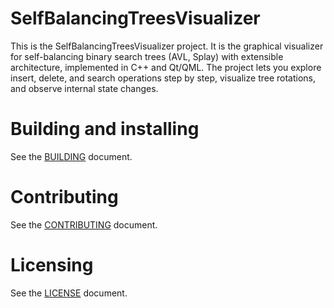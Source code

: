 # SelfBalancingTreesVisualizer

This is the SelfBalancingTreesVisualizer project. It is the graphical visualizer for self-balancing binary search trees (AVL, Splay) with extensible architecture, implemented in C++ and Qt/QML. The project lets you explore insert, delete, and search operations step by step, visualize tree rotations, and observe internal state changes.

# Building and installing

See the [BUILDING](BUILDING.md) document.

# Contributing

See the [CONTRIBUTING](CONTRIBUTING.md) document.

# Licensing

See the [LICENSE](LICENSE) document.
